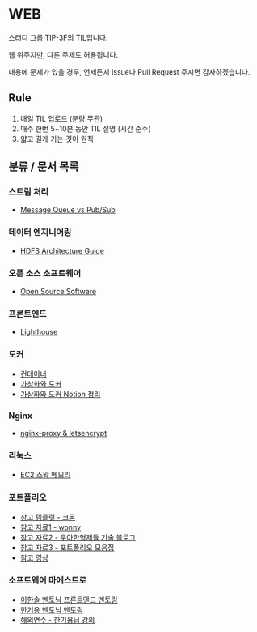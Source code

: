 # WEB

스터디 그룹 TIP-3F의 TIL입니다.

웹 위주지만, 다른 주제도 허용됩니다.

내용에 문제가 있을 경우, 언제든지 Issue나 Pull Request 주시면 감사하겠습니다.

## Rule

1. 매일 TIL 업로드 (분량 무관)
2. 매주 한번 5~10분 동안 TIL 설명 (시간 준수)
3. 얇고 길게 가는 것이 원칙

## 분류 / 문서 목록

### 스트림 처리

- [Message Queue vs Pub/Sub](https://github.com/TIP-3F/WEB/blob/main/TIL/message-queue-vs-pub-sub.md)

### 데이터 엔지니어링

- [HDFS Architecture Guide](https://hadoop.apache.org/docs/r1.2.1/hdfs_design.html)

### 오픈 소스 소프트웨어

- [Open Source Software](https://github.com/TIP-3F/WEB/blob/main/TIL/oss.md)

### 프론트엔드
- [Lighthouse](https://foremost-earwig-040.notion.site/Lighthouse-3797d9af0f634d87a106cc726c2eef1a)
### 도커

- [컨테이너](https://www.44bits.io/ko/keyword/linux-container)
- [가상화와 도커](https://www.youtube.com/watch?v=zh0OMXg2Kog)
- [가상화와 도커 Notion 정리](https://jiho-lee.notion.site/20-001f0971d6d14e72a34e1e76a989f8e8)

### Nginx

- [nginx-proxy & letsencrypt](https://wooogy-egg.tistory.com/84)

### 리눅스

- [EC2 스왑 메모리](https://wooogy-egg.tistory.com/83)

### 포트폴리오

- [참고 템플릿 - 코몬](https://docs.google.com/document/d/1Y2Y7-DWO-0F68nsUxB-ObYbXTdQgBHu-Fw48yTYG6R0/mobilebasic)
- [참고 자료1 - wonny](https://wonny.space/writing/work/engineer-resume)
- [참고 자료2 - 우아한형제들 기술 블로그](https://techblog.woowahan.com/2531/)
- [참고 자료3 - 포트폴리오 모음집](https://github.com/dongyi-kim/Awesome_Resume_Portfolio?fbclid=IwAR3UhxfIYTYBTdkkcTl66Ed4tkz80rL5SZc0Qvs3pcurGSOjqnrfsRjvrcQ)
- [참고 영상](https://www.youtube.com/watch?v=wfInwxT0UUA)

### 소프트웨어 마에스트로

- [이한솔 멘토님 프론트엔드 멘토링](https://jiho-lee.notion.site/e23fdefe7311438a9d6c3675a02a34b5)
- [한기용 멘토님 멘토링](https://jiho-lee.notion.site/728e047edd4d472ba1a31413b3e33fe2)
- [해외연수 - 한기용님 강의](https://capricious-feta-27c.notion.site/f8827510c03d4f22984e11405a55f61d)
